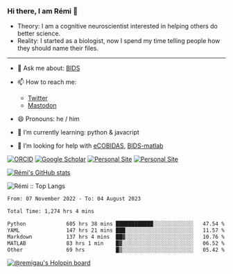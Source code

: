 ### Hi there, I am Rémi 👋

- Theory: I am a cognitive neuroscientist interested in helping others do better science.
- Reality: I started as a biologist, now I spend my time telling people how they should name their files.

<hr>

- 💬 Ask me about: [BIDS](https://bids-specification.readthedocs.io/en/stable/)

- 📫 How to reach me:
  - [Twitter](https://twitter.com/RemiGau)
  - <a rel="me" href="https://kolektiva.social/@RemiGau">Mastodon</a>

- 😄 Pronouns: he / him

- 🌱 I’m currently learning: python & javacript

- 🤔 I’m looking for help with [eCOBIDAS](https://github.com/Remi-Gau/eCobidas), [BIDS-matlab](https://github.com/bids-standard/bids-matlab)

[![ORCID](https://img.shields.io/badge/ORCID-0000--0001--9813--3167-9745f5?style=flat-square.svg)](https://orcid.org/0000-0002-1535-9767)
[![Google Scholar](https://img.shields.io/badge/Google-Scholar-orange?style=flat-square.svg)](https://scholar.google.com/citations?user=gXOB3q8AAAAJ&hl=en)
[![Personal Site](https://img.shields.io/badge/Personal_Site-green?style=flat-square.svg)](https://remi-gau.github.io/)
[![Personal Site](https://img.shields.io/badge/Citation_Metadata-blue?style=flat-square.svg)](https://github.com/Remi-Gau/meta)

[![Rémi's GitHub stats](https://github-readme-stats.vercel.app/api?username=Remi-Gau&theme=midnight-purple)](https://github.com/anuraghazra/github-readme-stats)


<p><img src="https://github-readme-stats.vercel.app/api/top-langs/?username=Remi-Gau&langs_count=10&theme=tokyonight&layout=compact" alt="Rémi :: Top Langs" /></p>



<!--START_SECTION:waka-->

```txt
From: 07 November 2022 - To: 04 August 2023

Total Time: 1,274 hrs 4 mins

Python             605 hrs 38 mins ████████████░░░░░░░░░░░░░   47.54 %
YAML               147 hrs 21 mins ███░░░░░░░░░░░░░░░░░░░░░░   11.57 %
Markdown           137 hrs 4 mins  ██▓░░░░░░░░░░░░░░░░░░░░░░   10.76 %
MATLAB             83 hrs 1 min    █▓░░░░░░░░░░░░░░░░░░░░░░░   06.52 %
Other              69 hrs          █▒░░░░░░░░░░░░░░░░░░░░░░░   05.42 %
```

<!--END_SECTION:waka-->

[![@remigau's Holopin board](https://holopin.me/remigau)](https://holopin.io/@remigau)
